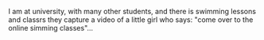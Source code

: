 I am at university, with many other students, and there is swimming lessons and classrs they capture a video of a little girl who says: "come over to the online simming classes"...

